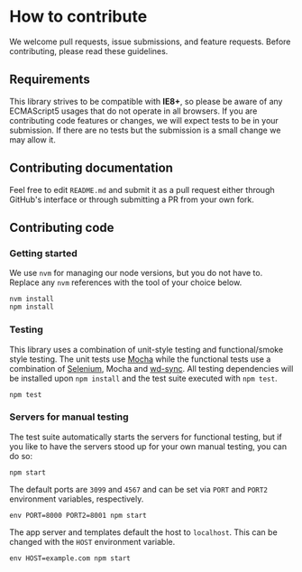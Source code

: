 How to contribute
=================

We welcome pull requests, issue submissions, and feature requests. Before contributing, please read these guidelines.

## Requirements

This library strives to be compatible with __IE8+__, so please be aware of any ECMAScript5 usages that do not operate in all browsers. If you are contributing code features or changes, we will expect tests to be in your submission. If there are no tests but the submission is a small change we may allow it.

## Contributing documentation

Feel free to edit `README.md` and submit it as a pull request either through GitHub's interface or through submitting a PR from your own fork.

## Contributing code

### Getting started

We use `nvm` for managing our node versions, but you do not have to. Replace any `nvm` references with the tool of your choice below.

```
nvm install
npm install
```

### Testing

This library uses a combination of unit-style testing and functional/smoke style testing. The unit tests use [Mocha](http://mochajs.org) while the functional tests use a combination of [Selenium](http://docs.seleniumhq.org/), Mocha and [wd-sync](https://github.com/sebv/node-wd-sync). All testing dependencies will be installed upon `npm install` and the test suite executed with `npm test`.

```
npm test
```

### Servers for manual testing

The test suite automatically starts the servers for functional testing, but if you like to have the servers stood up for your own manual testing, you can do so:

```
npm start
```
The default ports are `3099` and `4567` and can be set via `PORT` and `PORT2` environment variables, respectively.

```
env PORT=8000 PORT2=8001 npm start
```

The app server and templates default the host to `localhost`. This can be changed with the `HOST` environment variable.

```
env HOST=example.com npm start
```
